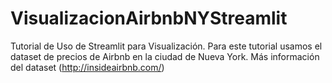# VisualizacionAirbnbNYStreamlit
Tutorial de Uso de Streamlit para Visualización.
Para este tutorial usamos el dataset de precios de Airbnb en la ciudad de Nueva York. Más información del dataset (http://insideairbnb.com/)
